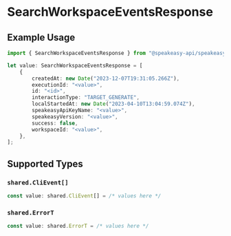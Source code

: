# SearchWorkspaceEventsResponse

## Example Usage

```typescript
import { SearchWorkspaceEventsResponse } from "@speakeasy-api/speakeasy-client-sdk-typescript/sdk/models/operations";

let value: SearchWorkspaceEventsResponse = [
    {
        createdAt: new Date("2023-12-07T19:31:05.266Z"),
        executionId: "<value>",
        id: "<id>",
        interactionType: "TARGET_GENERATE",
        localStartedAt: new Date("2023-04-10T13:04:59.074Z"),
        speakeasyApiKeyName: "<value>",
        speakeasyVersion: "<value>",
        success: false,
        workspaceId: "<value>",
    },
];
```

## Supported Types

### `shared.CliEvent[]`

```typescript
const value: shared.CliEvent[] = /* values here */
```

### `shared.ErrorT`

```typescript
const value: shared.ErrorT = /* values here */
```

